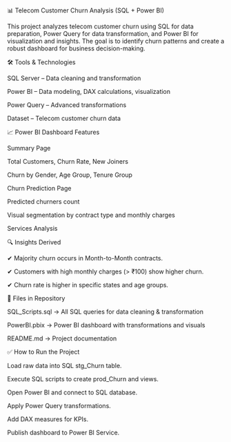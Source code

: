 📊 Telecom Customer Churn Analysis (SQL + Power BI)

  This project analyzes telecom customer churn using SQL for data preparation, Power Query for data transformation, and Power BI for visualization and insights. The goal is    to identify churn patterns and create a robust dashboard for business decision-making.

🛠️ Tools & Technologies

  SQL Server – Data cleaning and transformation

  Power BI – Data modeling, DAX calculations, visualization

  Power Query – Advanced transformations

  Dataset – Telecom customer churn data

📈 Power BI Dashboard Features

  Summary Page

  Total Customers, Churn Rate, New Joiners

  Churn by Gender, Age Group, Tenure Group

  Churn Prediction Page

  Predicted churners count

  Visual segmentation by contract type and monthly charges

  Services Analysis

🔍 Insights Derived

  ✔ Majority churn occurs in Month-to-Month contracts.

  ✔ Customers with high monthly charges (> ₹100) show higher churn.

  ✔ Churn rate is higher in specific states and age groups.

📂 Files in Repository

  SQL_Scripts.sql → All SQL queries for data cleaning & transformation

  PowerBI.pbix → Power BI dashboard with transformations and visuals

  README.md → Project documentation

✅ How to Run the Project

  Load raw data into SQL stg_Churn table.

  Execute SQL scripts to create prod_Churn and views.

  Open Power BI and connect to SQL database.

  Apply Power Query transformations.

  Add DAX measures for KPIs.

  Publish dashboard to Power BI Service.

